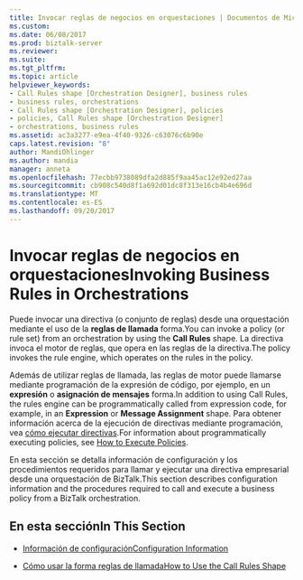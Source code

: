 ```yaml
---
title: Invocar reglas de negocios en orquestaciones | Documentos de Microsoft
ms.custom: 
ms.date: 06/08/2017
ms.prod: biztalk-server
ms.reviewer: 
ms.suite: 
ms.tgt_pltfrm: 
ms.topic: article
helpviewer_keywords:
- Call Rules shape [Orchestration Designer], business rules
- business rules, orchestrations
- Call Rules shape [Orchestration Designer], policies
- policies, Call Rules shape [Orchestration Designer]
- orchestrations, business rules
ms.assetid: ac3a3277-e9ea-4f40-9326-c63076c6b90e
caps.latest.revision: "8"
author: MandiOhlinger
ms.author: mandia
manager: anneta
ms.openlocfilehash: 77ecbb9738089dfa2d885f9aa45ac12e92ed27aa
ms.sourcegitcommit: cb908c540d8f1a692d01dc8f313e16cb4b4e696d
ms.translationtype: MT
ms.contentlocale: es-ES
ms.lasthandoff: 09/20/2017
---
```

# <a name="invoking-business-rules-in-orchestrations"></a><span data-ttu-id="b2b91-102">Invocar reglas de negocios en orquestaciones</span><span class="sxs-lookup"><span data-stu-id="b2b91-102">Invoking Business Rules in Orchestrations</span></span>
<span data-ttu-id="b2b91-103">Puede invocar una directiva (o conjunto de reglas) desde una orquestación mediante el uso de la **reglas de llamada** forma.</span><span class="sxs-lookup"><span data-stu-id="b2b91-103">You can invoke a policy (or rule set) from an orchestration by using the **Call Rules** shape.</span></span> <span data-ttu-id="b2b91-104">La directiva invoca el motor de reglas, que opera en las reglas de la directiva.</span><span class="sxs-lookup"><span data-stu-id="b2b91-104">The policy invokes the rule engine, which operates on the rules in the policy.</span></span>  
  
 <span data-ttu-id="b2b91-105">Además de utilizar reglas de llamada, las reglas de motor puede llamarse mediante programación de la expresión de código, por ejemplo, en un **expresión** o **asignación de mensajes** forma.</span><span class="sxs-lookup"><span data-stu-id="b2b91-105">In addition to using Call Rules, the rules engine can be programmatically called from expression code, for example, in an **Expression** or **Message Assignment** shape.</span></span> <span data-ttu-id="b2b91-106">Para obtener información acerca de la ejecución de directivas mediante programación, vea [cómo ejecutar directivas](../core/how-to-execute-policies.md).</span><span class="sxs-lookup"><span data-stu-id="b2b91-106">For information about programmatically executing policies, see [How to Execute Policies](../core/how-to-execute-policies.md).</span></span>  
  
 <span data-ttu-id="b2b91-107">En esta sección se detalla información de configuración y los procedimientos requeridos para llamar y ejecutar una directiva empresarial desde una orquestación de BizTalk.</span><span class="sxs-lookup"><span data-stu-id="b2b91-107">This section describes configuration information and the procedures required to call and execute a business policy from a BizTalk orchestration.</span></span>  
  
## <a name="in-this-section"></a><span data-ttu-id="b2b91-108">En esta sección</span><span class="sxs-lookup"><span data-stu-id="b2b91-108">In This Section</span></span>  
  
-   [<span data-ttu-id="b2b91-109">Información de configuración</span><span class="sxs-lookup"><span data-stu-id="b2b91-109">Configuration Information</span></span>](../core/configuration-information.md)  
  
-   [<span data-ttu-id="b2b91-110">Cómo usar la forma reglas de llamada</span><span class="sxs-lookup"><span data-stu-id="b2b91-110">How to Use the Call Rules Shape</span></span>](../core/how-to-use-the-call-rules-shape.md)